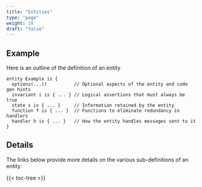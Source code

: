 ```yaml
---
title: "Entities"
type: "page"
weight: 10
draft: "false"
---
```



## Example 

Here is an outline of the definition of an entity

```riddl
entity Example is {
  options(...))          // Optional aspects of the entity and code gen hints
  invariant i is { ... } // Logical assertions that must always be true 
  state s is { ... }     // Information retained by the entity
  function f is { ... }  // Functions to eliminate redundancy in handlers 
  handler h is { ... }   // How the entity handles messages sent to it
}
```

## Details
The links below provide more details on the various sub-definitions of an entity:

{{< toc-tree >}}
